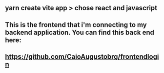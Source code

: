 ## yarn create vite app > chose react and javascript 
## This is the frontend that i'm connecting to my backend application. You can find this back end here: 
## https://github.com/CaioAugustobrg/frontendlogin